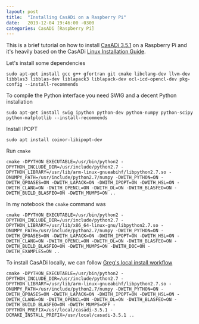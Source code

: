 ```yaml
---
layout: post
title:  "Installing CasADi on a Raspberry Pi"
date:   2019-12-04 19:46:00 -0300
categories: CasADi [Raspberry Pi]
---
```


This is a brief tutorial on how to install [CasADi 3.5.1](https://github.com/casadi/casadi/releases/tag/3.5.1) on a Raspberry Pi and it's heavily based on the CasADi [Linux Installation Guide](https://github.com/casadi/casadi/wiki/InstallationLinux).

Let's install some dependencies

``sudo apt-get install gcc g++ gfortran git cmake libclang-dev llvm-dev libblas3 libblas-dev liblapack3 liblapack-dev ocl-icd-opencl-dev pkg-config --install-recommends``

To compile the Python interface you need SWIG and a decent Python installation

``sudo apt-get install swig ipython python-dev python-numpy python-scipy python-matplotlib --install-recommends``

Install IPOPT

``sudo apt install coinor-libipopt-dev``

Run `cmake`

``cmake -DPYTHON_EXECUTABLE=/usr/bin/python2 -DPYTHON_INCLUDE_DIR=/usr/include/python2.7 -DPYTHON_LIBRARY=/usr/lib/arm-linux-gnueabihf/libpython2.7.so -DNUMPY_PATH=/usr/include/python2.7/numpy -DWITH_PYTHON=ON -DWITH_QPOASES=ON -DWITH_LAPACK=ON -DWITH_IPOPT=ON -DWITH_HSL=ON -DWITH_CLANG=ON -DWITH_OPENCL=ON -DWITH_DL=ON -DWITH_BLASFEO=ON -DWITH_BUILD_BLASFEO=ON -DWITH_MUMPS=ON ..``

In my notebook the `cmake` command was

``cmake -DPYTHON_EXECUTABLE=/usr/bin/python2 -DPYTHON_INCLUDE_DIR=/usr/include/python2.7 -DPYTHON_LIBRARY=/usr/lib/x86_64-linux-gnu/libpython2.7.so -DNUMPY_PATH=/usr/include/python2.7/numpy -DWITH_PYTHON=ON -DWITH_QPOASES=ON -DWITH_LAPACK=ON -DWITH_IPOPT=ON -DWITH_HSL=ON -DWITH_CLANG=ON -DWITH_OPENCL=ON -DWITH_DL=ON -DWITH_BLASFEO=ON -DWITH_BUILD_BLASFEO=ON -DWITH_MUMPS=ON -DWITH_DOC=ON -DWITH_EXAMPLES=ON ..``

To install CasADi locally, we can follow [Greg's local install workflow
](https://github.com/casadi/casadi/wiki/greg's-local-install-workflow)

``cmake -DPYTHON_EXECUTABLE=/usr/bin/python2 -DPYTHON_INCLUDE_DIR=/usr/include/python2.7 -DPYTHON_LIBRARY=/usr/lib/arm-linux-gnueabihf/libpython2.7.so -DNUMPY_PATH=/usr/include/python2.7/numpy -DWITH_PYTHON=ON -DWITH_QPOASES=ON -DWITH_LAPACK=ON -DWITH_IPOPT=ON -DWITH_HSL=ON -DWITH_CLANG=ON -DWITH_OPENCL=ON -DWITH_DL=ON -DWITH_BLASFEO=ON -DWITH_BUILD_BLASFEO=ON -DWITH_MUMPS=OFF -DPYTHON_PREFIX=/usr/local/casadi-3.5.1 -DCMAKE_INSTALL_PREFIX=/usr/local/casadi-3.5.1 ..``

